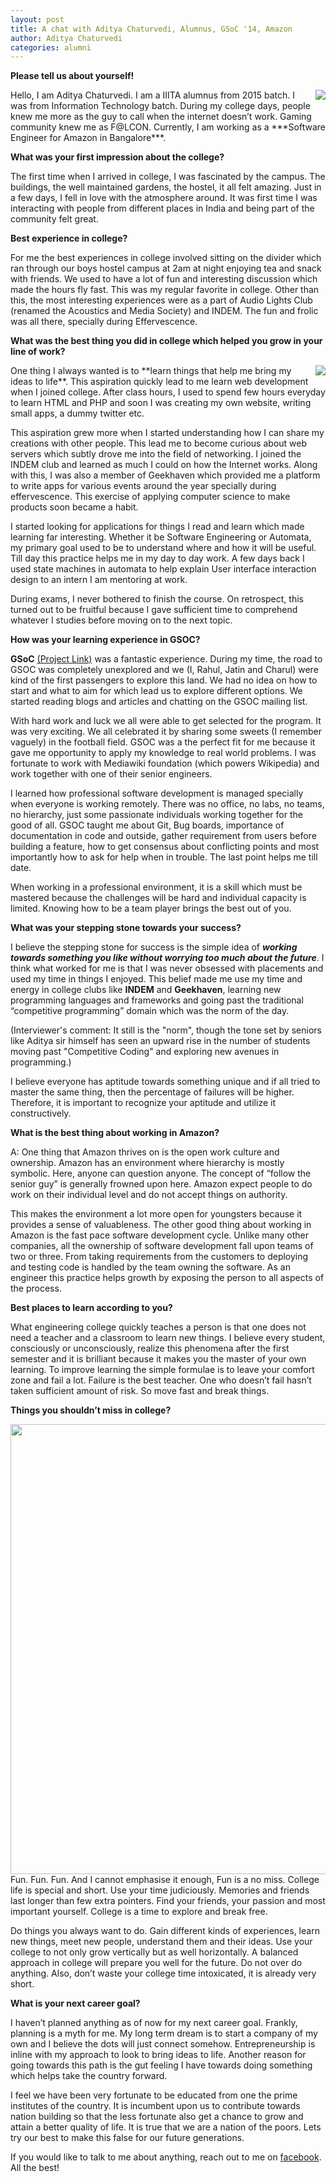 ```yaml
---
layout: post
title: A chat with Aditya Chaturvedi, Alumnus, GSoC '14, Amazon 
author: Aditya Chaturvedi
categories: alumni
---
```

**Please tell us about yourself!**

<img align="right" src="https://scontent.fdel1-2.fna.fbcdn.net/v/t1.0-0/p206x206/15697606_1241292349294990_3376205851355482696_n.jpg?oh=e66a334c91af898f6c3f0bb870852745&oe=592BFC5D">
Hello, I am Aditya Chaturvedi. I am a IIITA alumnus from 2015 batch. I was from Information Technology batch. During my college days, people knew me more as the guy to call when the internet doesn’t work. Gaming community knew me as F@LCON. Currently, I am working as a ***Software Engineer for Amazon in Bangalore***.

**What was your first impression about the college?**

The first time when I arrived in college, I was fascinated by the campus. The buildings, the well maintained gardens, the hostel, it all felt amazing. Just in a few days, I fell in love with the atmosphere around. It was first time I was interacting with people from different places in India and being part of the community felt great.

**Best experience in college?**

For me the best experiences in college involved sitting on the divider which ran through our boys hostel campus at 2am at night enjoying tea and snack with friends. We used to have a lot of fun and interesting discussion which made the hours fly fast. This was my regular favorite in college. Other than this, the most interesting experiences were as a part of Audio Lights Club (renamed the Acoustics and Media Society) and INDEM. The fun and frolic was all there, specially during Effervescence.

**What was the best thing you did in college which helped you grow in your line of work?**

<img align="right" src="https://scontent.fnag1-1.fna.fbcdn.net/v/t1.0-9/577389_614030262021205_584297965_n.jpg?oh=968dc9e6438730bc847ef447582ca4c6&oe=5967ED38">
One thing I always wanted is to **learn things that help me bring my ideas to life**. This aspiration quickly lead to me learn web development when I joined college. After class hours, I used to spend few hours everyday to learn HTML and PHP and soon I was creating my own website, writing small apps, a dummy twitter etc. 

This aspiration grew more when I started understanding how I can share my creations with other people. This lead me to become curious about web servers which subtly drove me into the field of networking. I joined the INDEM club and learned as much I could on how the Internet works. Along with this, I was also a member of Geekhaven which provided me a platform to write apps for various events around the year specially during effervescence. This exercise of applying computer science to make products soon became a habit. 

I started looking for applications for things I read and learn which made learning far interesting. Whether it be Software Engineering or Automata, my primary goal used to be to understand where and how it will be useful. Till day this practice helps me in my day to day work. A few days back I used state machines in automata to help explain User interface interaction design to an intern I am mentoring at work.

During exams, I never bothered to finish the course. On retrospect, this turned out to be fruitful because I gave sufficient time to comprehend whatever I studies before moving on to the next topic.

**How was your learning experience in GSOC?**

**GSoC** [(Project Link)](https://www.google-melange.com/archive/gsoc/2014/orgs/wikimedia/projects/apexkid.html) was a fantastic experience. During my time, the road to GSOC was completely unexplored and we (I, Rahul, Jatin and Charul) were kind of the first passengers to explore this land. We had no idea on how to start and what to aim for which lead us to explore different options. We started reading blogs and articles and chatting on the GSOC mailing list. 

With hard work and luck we all were able to get selected for the program. It was very exciting. We all celebrated it by sharing some sweets (I remember vaguely) in the football field. GSOC was a the perfect fit for me because it gave me opportunity to apply my knowledge to real world problems. I was fortunate to work with Mediawiki foundation (which powers Wikipedia) and work together with one of their senior engineers. 

I learned how professional software development is managed specially when everyone is working remotely. There was no office, no labs, no teams, no hierarchy, just some passionate individuals working together for the good of all. GSOC taught me about Git, Bug boards, importance of documentation in code and outside, gather requirement from users before building a feature, how to get consensus about conflicting points and most importantly how to ask for help when in trouble. The last point helps me till date. 

When working in a professional environment, it is a skill which must be mastered because the challenges will be hard and individual capacity is limited. Knowing how to be a team player brings the best out of you.

**What was your stepping stone towards your success?**

I believe the stepping stone for success is the simple idea of ***working towards something you like without worrying too much about the future***. I think what worked for me is that I was never obsessed with placements and used my time in things I enjoyed. This belief made me use my time and energy in college clubs like **INDEM** and **Geekhaven**, learning new programming languages and frameworks and going past the traditional “competitive programming” domain which was the norm of the day.

(Interviewer's comment: It still is the "norm", though the tone set by seniors like Aditya sir himself has seen an upward rise in the number of students moving past "Competitive Coding" and exploring new avenues in programming.)

I believe everyone has aptitude towards something unique and if all tried to master the same thing, then the percentage of failures will be higher. Therefore, it is important to recognize your aptitude and utilize it constructively.

**What is the best thing about working in Amazon?**

A: One thing that Amazon thrives on is the open work culture and ownership. Amazon has an environment where hierarchy is mostly symbolic. Here, anyone can question anyone. The concept of “follow the senior guy” is generally frowned upon here. Amazon expect people to do work on their individual level and do not accept things on authority.

This makes the environment a lot more open for youngsters because it provides a sense of valuableness. The other good thing about working in Amazon is the fast pace software development cycle. Unlike many other companies, all the ownership of software development fall upon teams of two or three. From taking requirements from the customers to deploying and testing code is handled by the team owning the software. As an engineer this practice helps growth by exposing the person to all aspects of the process.

**Best places to learn according to you?**

What engineering college quickly teaches a person is that one does not need a teacher and a classroom to learn new things. I believe every student, consciously or unconsciously, realize this phenomena after the first semester and it is brilliant because it makes you the master of your own learning. To improve learning the simple formulae is to leave your comfort zone and fail a lot. Failure is the best teacher. One who doesn’t fail hasn’t taken sufficient amount of risk. So move fast and break things.

**Things you shouldn’t miss in college?**


<img align="right" height="720" width="960" src="https://scontent.fnag1-1.fna.fbcdn.net/v/t1.0-9/1380248_553871524703746_1615441057_n.jpg?oh=504e43b544736610ad4e7db8a263993a&oe=596209B6">
Fun. Fun. Fun. And I cannot emphasise it enough, Fun is a no miss. College life is special and short. Use your time judiciously. Memories and friends last longer than few extra pointers. Find your friends, your passion and most important yourself. College is a time to explore and break free.

Do things you always want to do. Gain different kinds of experiences, learn new things, meet new people, understand them and their ideas. Use your college to not only grow vertically but as well horizontally. A balanced approach in college will prepare you well for the future. Do not over do anything. Also, don’t waste your college time intoxicated, it is already very short.

**What is your next career goal?**

I haven’t planned anything as of now for my next career goal. Frankly, planning is a myth for me. My long term dream is to start a company of my own and I believe the dots will just connect somehow. Entrepreneurship is inline with my approach to look to bring ideas to life. Another reason for going towards this path is the gut feeling I have towards doing something which helps take the country forward.

I feel we have been very fortunate to be educated from one the prime institutes of the country. It is incumbent upon us to contribute towards nation building so that the less fortunate also get a chance to grow and attain a better quality of life. It is true that we are a nation of the poors. Lets try our best to make this false for our future generations.

If you would like to talk to me about anything, reach out to me on [facebook](https://www.facebook.com/zeek102). All the best!
